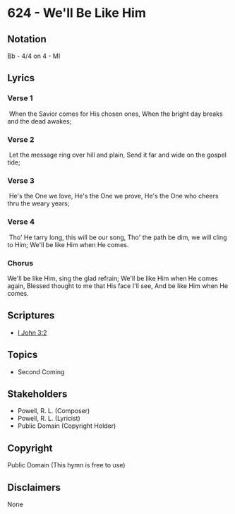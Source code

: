 # 624 - We'll Be Like Him

## Notation

Bb - 4/4 on 4 - MI

## Lyrics

### Verse 1

 When the Savior comes for His chosen ones, When the bright day breaks and the dead awakes; 

### Verse 2

 Let the message ring over hill and plain, Send it far and wide on the gospel tide; 

### Verse 3

 He's the One we love, He's the One we prove, He's the One who cheers thru the weary years; 

### Verse 4

 Tho' He tarry long, this will be our song, Tho' the path be dim, we will cling to Him; We'll be like Him when He comes.

### Chorus

We'll be like Him, sing the glad refrain; We'll be like Him when He comes again, Blessed thought to me that His face I'll see, And be like Him when He comes.


## Scriptures

- [I John 3:2](https://www.biblegateway.com/passage/?search=I%20John%203%3A2)

## Topics

- Second Coming

## Stakeholders

- Powell, R. L. (Composer)
- Powell, R. L. (Lyricist)
- Public Domain (Copyright Holder)

## Copyright

Public Domain
(This hymn is free to use)

## Disclaimers

None

